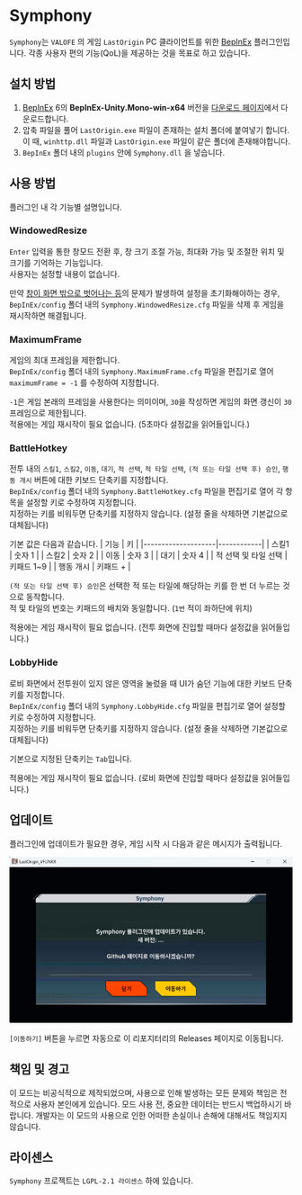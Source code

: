 # Symphony
`Symphony`는 `VALOFE` 의 게임 `LastOrigin` PC 클라이언트를 위한 [BepInEx](https://github.com/BepInEx/BepInEx) 플러그인입니다.
각종 사용자 편의 기능(QoL)을 제공하는 것을 목표로 하고 있습니다.

## 설치 방법
1. [BepInEx](https://github.com/BepInEx/BepInEx) 6의 **BepInEx-Unity.Mono-win-x64** 버전을  [다운로드 페이지](https://github.com/BepInEx/BepInEx/releases/tag/v6.0.0-pre.2)에서 다운로드합니다.
2. 압축 파일을 풀어 `LastOrigin.exe` 파일이 존재하는 설치 폴더에 붙여넣기 합니다.\
이 때, `winhttp.dll` 파일과 `LastOrigin.exe` 파일이 같은 폴더에 존재해야합니다.
3. `BepInEx` 폴더 내의 `plugins` 안에 `Symphony.dll` 을 넣습니다.

## 사용 방법
플러그인 내 각 기능별 설명입니다.

### WindowedResize
`Enter` 입력을 통한 창모드 전환 후, 창 크기 조절 가능, 최대화 가능 및 조절한 위치 및 크기를 기억하는 기능입니다.\
사용자는 설정할 내용이 없습니다.

만약 <ins>창이 화면 밖으로 벗어나는 등</ins>의 문제가 발생하여 설정을 초기화해야하는 경우, `BepInEx/config` 폴더 내의 `Symphony.WindowedResize.cfg` 파일을 삭제 후 게임을 재시작하면 해결됩니다.

### MaximumFrame
게임의 최대 프레임을 제한합니다.\
`BepInEx/config` 폴더 내의 `Symphony.MaximumFrame.cfg` 파일을 편집기로 열어 `maximumFrame = -1` 를 수정하여 지정합니다.

`-1`은 게임 본래의 프레임을 사용한다는 의미이며, `30`을 작성하면 게임의 화면 갱신이 `30` 프레임으로 제한됩니다.\
적용에는 게임 재시작이 필요 없습니다. (5초마다 설정값을 읽어들입니다.)

### BattleHotkey
전투 내의 `스킬1`, `스킬2`, `이동`, `대기`, `적 선택`, `적 타일 선택`, `(적 또는 타일 선택 후) 승인`, `행동 개시` 버튼에 대한 키보드 단축키를 지정합니다.\
`BepInEx/config` 폴더 내의 `Symphony.BattleHotkey.cfg` 파일을 편집기로 열어 각 항목을 설정할 키로 수정하여 지정합니다.\
지정하는 키를 비워두면 단축키를 지정하지 않습니다. (설정 줄을 삭제하면 기본값으로 대체됩니다)

기본 값은 다음과 같습니다.
| 기능                | 키         |
|--------------------|------------|
| 스킬1               | 숫자 1     |
| 스킬2               | 숫자 2     |
| 이동                | 숫자 3     |
| 대기                | 숫자 4     |
| 적 선택 및 타일 선택 | 키패드 1~9 |
| 행동 개시           | 키패드 + |

`(적 또는 타일 선택 후) 승인`은 선택한 적 또는 타일에 해당하는 키를 한 번 더 누르는 것으로 동작합니다.\
적 및 타일의 번호는 키패드의 배치와 동일합니다. (`1번` 적이 좌하단에 위치)

적용에는 게임 재시작이 필요 없습니다. (전투 화면에 진입할 때마다 설정값을 읽어들입니다.)

### LobbyHide
로비 화면에서 전투원이 있지 않은 영역을 눌렀을 때 UI가 숨던 기능에 대한 키보드 단축키를 지정합니다.\
`BepInEx/config` 폴더 내의 `Symphony.LobbyHide.cfg` 파일을 편집기로 열어 설정할 키로 수정하여 지정합니다.\
지정하는 키를 비워두면 단축키를 지정하지 않습니다. (설정 줄을 삭제하면 기본값으로 대체됩니다)

기본으로 지정된 단축키는 `Tab`입니다.

적용에는 게임 재시작이 필요 없습니다. (로비 화면에 진입할 때마다 설정값을 읽어들입니다.)


## 업데이트
플러그인에 업데이트가 필요한 경우, 게임 시작 시 다음과 같은 메시지가 출력됩니다.

![Update Screen](doc/update.png)

`[이동하기]` 버튼을 누르면 자동으로 이 리포지터리의 Releases 페이지로 이동됩니다.

## 책임 및 경고
이 모드는 비공식적으로 제작되었으며, 사용으로 인해 발생하는 모든 문제와 책임은 전적으로 사용자 본인에게 있습니다. 모드 사용 전, 중요한 데이터는 반드시 백업하시기 바랍니다. 개발자는 이 모드의 사용으로 인한 어떠한 손실이나 손해에 대해서도 책임지지 않습니다.

## 라이센스
`Symphony` 프로젝트는 `LGPL-2.1 라이센스` 하에 있습니다.
